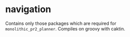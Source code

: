 # navigation
Contains only those packages which are required for `monolithic_pr2_planner`.
Compiles on groovy with caktin.
